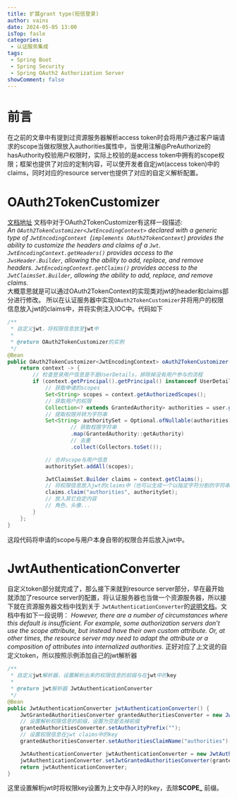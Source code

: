 ```yaml
---
title: 扩展grant type(短信登录)
author: vains
date: 2024-05-05 13:00
isTop: fasle
categories:
 - 认证服务集成
tags:
 - Spring Boot
 - Spring Security
 - Spring OAuth2 Authorization Server
showComment: false
---
```


# 前言
在之前的文章中有提到过资源服务器解析access token时会将用户通过客户端请求的scope当做权限放入authorities属性中，当使用注解@PreAuthorize的hasAuthority校验用户权限时，实际上校验的是access token中拥有的scope权限；框架也提供了对应的定制内容，可以使开发者自定jwt(access token)中的claims，同时对应的resource server也提供了对应的自定义解析配置。
# OAuth2TokenCustomizer
[文档地址](https://docs.spring.io/spring-authorization-server/docs/current/reference/html/core-model-components.html#oauth2-token-customizer)
文档中对于OAuth2TokenCustomizer有这样一段描述: <br>
*An `OAuth2TokenCustomizer<JwtEncodingContext>` declared with a generic type of `JwtEncodingContext `(`implements OAuth2TokenContext`) provides the ability to customize the headers and claims of a `Jwt`. `JwtEncodingContext.getHeaders()` provides access to the `JwsHeader.Builder`, allowing the ability to add, replace, and remove headers. `JwtEncodingContext.getClaims()` provides access to the `JwtClaimsSet.Builder`, allowing the ability to add, replace, and remove claims.* <br>
大概意思就是可以通过OAuth2TokenContext的实现类对jwt的header和claims部分进行修改。
所以在认证服务器中实现`OAuth2TokenCustomizer`并将用户的权限信息放入jwt的claims中，并将实例注入IOC中。代码如下

```java
/**
 * 自定义jwt，将权限信息放至jwt中
 *
 * @return OAuth2TokenCustomizer的实例
 */
@Bean
public OAuth2TokenCustomizer<JwtEncodingContext> oAuth2TokenCustomizer() {
    return context -> {
        // 检查登录用户信息是不是UserDetails，排除掉没有用户参与的流程
        if (context.getPrincipal().getPrincipal() instanceof UserDetails user) {
            // 获取申请的scopes
            Set<String> scopes = context.getAuthorizedScopes();
            // 获取用户的权限
            Collection<? extends GrantedAuthority> authorities = user.getAuthorities();
            // 提取权限并转为字符串
            Set<String> authoritySet = Optional.ofNullable(authorities).orElse(Collections.emptyList()).stream()
                    // 获取权限字符串
                    .map(GrantedAuthority::getAuthority)
                    // 去重
                    .collect(Collectors.toSet());

            // 合并scope与用户信息
            authoritySet.addAll(scopes);

            JwtClaimsSet.Builder claims = context.getClaims();
            // 将权限信息放入jwt的claims中（也可以生成一个以指定字符分割的字符串放入）
            claims.claim("authorities", authoritySet);
            // 放入其它自定内容
            // 角色、头像...
        }
    };
}
```
这段代码将申请的scope与用户本身自带的权限合并后放入jwt中。
# JwtAuthenticationConverter
自定义token部分就完成了，那么接下来就到resource server部分，早在最开始就添加了resource server的配置，将认证服务器也当做一个资源服务器，所以接下就在资源服务器文档中找到关于
`JwtAuthenticationConverter`的[说明文档](https://docs.spring.io/spring-security/reference/servlet/oauth2/resource-server/jwt.html#oauth2resourceserver-jwt-authorization-extraction)。文档中有如下一段说明：
*However, there are a number of circumstances where this default is insufficient. For example, some authorization servers don’t use the scope attribute, but instead have their own custom attribute. Or, at other times, the resource server may need to adapt the attribute or a composition of attributes into internalized authorities.*
正好对应了上文说的自定义token，所以按照示例添加自己的jwt解析器

```java
/**
 * 自定义jwt解析器，设置解析出来的权限信息的前缀与在jwt中的key
 *
 * @return jwt解析器 JwtAuthenticationConverter
 */
@Bean
public JwtAuthenticationConverter jwtAuthenticationConverter() {
    JwtGrantedAuthoritiesConverter grantedAuthoritiesConverter = new JwtGrantedAuthoritiesConverter();
    // 设置解析权限信息的前缀，设置为空是去掉前缀
    grantedAuthoritiesConverter.setAuthorityPrefix("");
    // 设置权限信息在jwt claims中的key
    grantedAuthoritiesConverter.setAuthoritiesClaimName("authorities");

    JwtAuthenticationConverter jwtAuthenticationConverter = new JwtAuthenticationConverter();
    jwtAuthenticationConverter.setJwtGrantedAuthoritiesConverter(grantedAuthoritiesConverter);
    return jwtAuthenticationConverter;
}
```
这里设置解析jwt时将权限key设置为上文中存入时的key，去除**SCOPE_** 前缀。